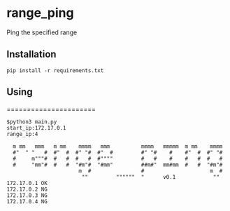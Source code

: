 # range_ping
Ping the specified range

## Installation
```
pip install -r requirements.txt

```

## Using

======================
```
$python3 main.py 
start_ip:172.17.0.1
range_ip:4

  m mm   mmm   m mm    mmmm   mmm          mmmm   mmmmm  m mm    mmmm 
  #"  " "   #  #"  #  #" "#  #"  #         #" "#    #    #"  #  #" "# 
  #     m"""#  #   #  #   #  #""""         #   #    #    #   #  #   # 
  #     "mm"#  #   #  "#m"#  "#mm"         ##m#"  mm#mm  #   #  "#m"# 
                       m  #                #                     m  # 
                        ""         """"""  "      v0.1            ""  
172.17.0.1 OK
172.17.0.2 NG
172.17.0.3 NG
172.17.0.4 NG

```
### 
